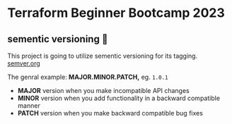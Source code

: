 # Terraform Beginner Bootcamp 2023

## sementic versioning :mage:

This project is going to utilize sementic versioning for its tagging.
[semver.org](https://semver.org/)

The genral example:
 **MAJOR.MINOR.PATCH,** eg. `1.0.1`

- **MAJOR** version when you make incompatible API changes
- **MINOR** version when you add functionality in a backward compatible manner
- **PATCH** version when you make backward compatible bug fixes


